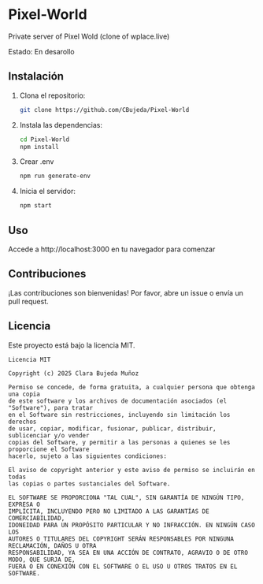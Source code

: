 # Pixel-World
Private server of Pixel Wold (clone of wplace.live)

Estado: En desarollo

## Instalación

1. Clona el repositorio:
   ```bash
   git clone https://github.com/CBujeda/Pixel-World
   ```

2. Instala las dependencias:
    ```bash
   cd Pixel-World
   npm install
   ```

3. Crear .env
    ```bash
    npm run generate-env
    ```

4. Inicia el servidor:
    ```bash
    npm start
    ```




## Uso
Accede a http://localhost:3000 en tu navegador para comenzar

## Contribuciones

¡Las contribuciones son bienvenidas! Por favor, abre un issue o envía un pull request.

## Licencia

Este proyecto está bajo la licencia MIT.
```
Licencia MIT

Copyright (c) 2025 Clara Bujeda Muñoz

Permiso se concede, de forma gratuita, a cualquier persona que obtenga una copia
de este software y los archivos de documentación asociados (el "Software"), para tratar
en el Software sin restricciones, incluyendo sin limitación los derechos
de usar, copiar, modificar, fusionar, publicar, distribuir, sublicenciar y/o vender
copias del Software, y permitir a las personas a quienes se les proporcione el Software
hacerlo, sujeto a las siguientes condiciones:

El aviso de copyright anterior y este aviso de permiso se incluirán en todas
las copias o partes sustanciales del Software.

EL SOFTWARE SE PROPORCIONA "TAL CUAL", SIN GARANTÍA DE NINGÚN TIPO, EXPRESA O
IMPLÍCITA, INCLUYENDO PERO NO LIMITADO A LAS GARANTÍAS DE COMERCIABILIDAD,
IDONEIDAD PARA UN PROPÓSITO PARTICULAR Y NO INFRACCIÓN. EN NINGÚN CASO LOS
AUTORES O TITULARES DEL COPYRIGHT SERÁN RESPONSABLES POR NINGUNA RECLAMACIÓN, DAÑOS U OTRA
RESPONSABILIDAD, YA SEA EN UNA ACCIÓN DE CONTRATO, AGRAVIO O DE OTRO MODO, QUE SURJA DE,
FUERA O EN CONEXIÓN CON EL SOFTWARE O EL USO U OTROS TRATOS EN EL
SOFTWARE.
```